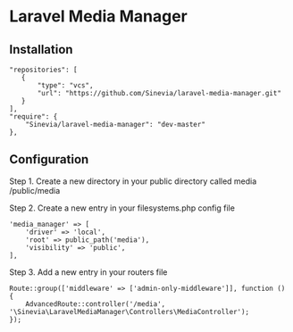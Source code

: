 # Laravel Media Manager

## Installation ##

```
"repositories": [
   {
       "type": "vcs",
       "url": "https://github.com/Sinevia/laravel-media-manager.git"
   }
],
"require": {
    "Sinevia/laravel-media-manager": "dev-master"
},

```

## Configuration ##

Step 1. Create a new directory in your public directory called media
/public/media

Step 2. Create a new entry in your filesystems.php config file

```
'media_manager' => [
    'driver' => 'local',
    'root' => public_path('media'),
    'visibility' => 'public',
],
```

Step 3. Add a new entry in your routers file

```
Route::group(['middleware' => ['admin-only-middleware']], function () {
    AdvancedRoute::controller('/media', '\Sinevia\LaravelMediaManager\Controllers\MediaController');
});
```
